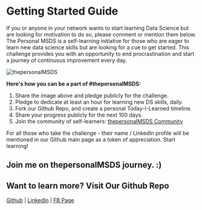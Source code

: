 # Getting Started Guide

If you or anyone in your network wants to start learning Data Science but are looking for motivation to do so, please comment or mention them below. The Personal MSDS is a self-learning initiative for those who are eager to learn new data science skills but are looking for a cue to get started. This challenge provides you with an opportunity to end procrastination and start a journey of continuous improvement every day.

![thepersonalMSDS](https://github.com/mhjhamza/thepersonalmsds/blob/master/How-to-Start/Getting-started.jpg "So, thepersonalMSDS Begins!")

**Here's how you can be a part of #thepersonalMSDS:**

1) Share the image above and pledge publicly for the challenge.
2) Pledge to dedicate at least an hour for learning new DS skills, daily.
3) Fork our Github Repo, and create a personal Today-I-Learned timeline.
4) Share your progress publicly for the next 100 days.
5) Join the community of self-learners: [thepersonalMSDS Community](https://lnkd.in/f98dThK)

For all those who take the challenge - their name / LinkedIn profile will be mentioned in our Github main page as a token of appreciation. Start learning! 

Join me on thepersonalMSDS journey. :)
--------------------------------------------
Want to learn more? Visit Our Github Repo
--------------------------------------------
[Github](https://lnkd.in/f9n3YRP) | [LinkedIn](https://goo.gl/iHk4eK) | [FB Page](https://lnkd.in/fXfJczp)
